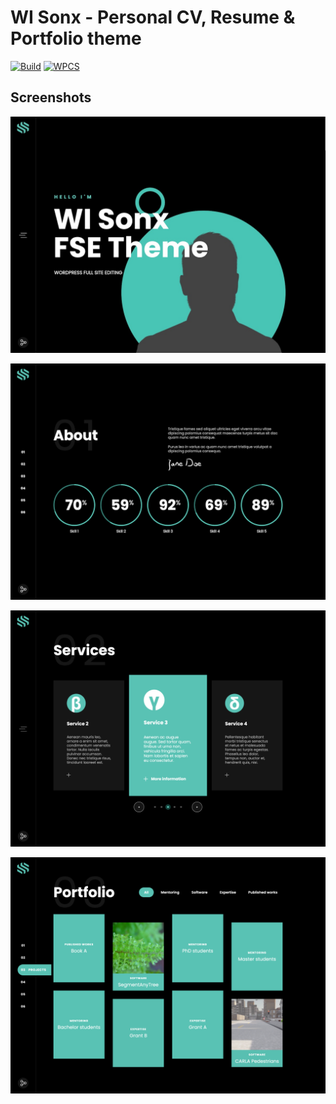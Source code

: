 # WI Sonx - Personal CV, Resume & Portfolio theme

[![Build](https://github.com/wielgosz-info/wi-sonx-fse/actions/workflows/build.yml/badge.svg)](https://github.com/wielgosz-info/wi-sonx-fse/actions/workflows/build.yml)
[![WPCS](https://github.com/wielgosz-info/wi-sonx-fse/actions/workflows/phpcs.yml/badge.svg)](https://github.com/wielgosz-info/wi-sonx-fse/actions/workflows/phpcs.yml)

## Screenshots

![Screenshot of the Hero/Hello section](/screenshots/wi-sonx-fse.hero.png)

![Screenshot of the About section](/screenshots/wi-sonx-fse.about.png)

![Screenshot of the Services section](/screenshots/wi-sonx-fse.services.png)

![Screenshot of the Portfolio section](/screenshots/wi-sonx-fse.portfolio.png)
